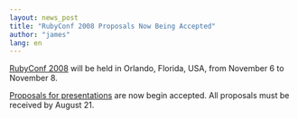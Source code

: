 ```yaml
---
layout: news_post
title: "RubyConf 2008 Proposals Now Being Accepted"
author: "james"
lang: en
---
```


[RubyConf 2008][1] will be held in Orlando, Florida, USA, from November
6 to November 8.

[Proposals for presentations][2] are now begin accepted. All proposals
must be received by August 21.



[1]: http://www.rubyconf.org 
[2]: http://www.rubyconf.org/proposals/new 
